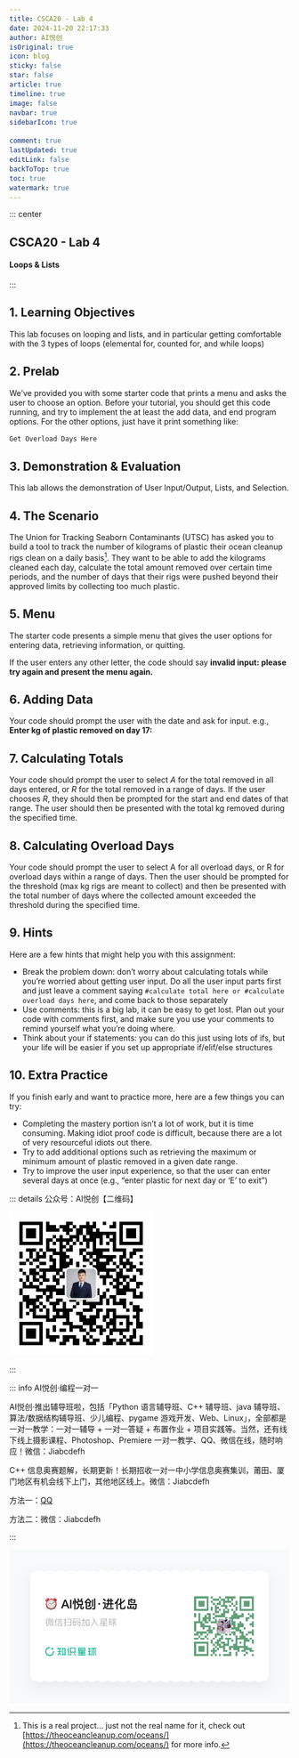 ```yaml
---
title: CSCA20 - Lab 4
date: 2024-11-20 22:17:33
author: AI悦创
isOriginal: true
icon: blog
sticky: false
star: false
article: true
timeline: true
image: false
navbar: true
sidebarIcon: true

comment: true
lastUpdated: true 
editLink: false
backToTop: true
toc: true
watermark: true
---
```


::: center

## CSCA20 - Lab 4

#### Loops & Lists

:::

## 1. Learning Objectives

This lab focuses on looping and lists, and in particular getting comfortable with the 3 types of loops (elemental for, counted for, and while loops)

## 2. Prelab

We’ve provided you with some starter code that prints a menu and asks the user to choose an option. Before your tutorial, you should get this code running, and try to implement the at least the add data, and end program options. For the other options, just have it print something like: 

```python
Get Overload Days Here
```

## 3. Demonstration & Evaluation

This lab allows the demonstration of User Input/Output, Lists, and Selection.

## 4. The Scenario

The Union for Tracking Seaborn Contaminants (UTSC) has asked you to build a tool to track the number of kilograms of plastic their ocean cleanup rigs clean on a daily basis[^1]. They want to be able to add the kilograms cleaned each day, calculate the total amount removed over certain time periods, and the number of days that their rigs were pushed beyond their approved limits by collecting too much plastic.

## 5. Menu

The starter code presents a simple menu that gives the user options for entering data, retrieving information, or quitting.

If the user enters any other letter, the code should say **invalid input: please try again and present the menu again.**

## 6. Adding Data

Your code should prompt the user with the date and ask for input. e.g., **Enter kg of plastic removed on day 17:**



## 7. Calculating Totals

Your code should prompt the user to select $A$ for the total removed in all days entered, or $R$ for the total removed in a range of days. If the user chooses $R$, they should then be prompted for the start and end dates of that range. The user should then be presented with the total kg removed during the specified time.



## 8. Calculating Overload Days

Your code should prompt the user to select A for all overload days, or R for overload days within a range of days. Then the user should be prompted for the threshold (max kg rigs are meant to collect) and then be presented with the total number of days where the collected amount exceeded the threshold during the specified time.

## 9. Hints

Here are a few hints that might help you with this assignment:

- Break the problem down: don’t worry about calculating totals while you’re worried about getting user input. Do all the user input parts first and just leave a comment saying `#calculate total here or #calculate overload days here`, and come back to those separately
- Use comments: this is a big lab, it can be easy to get lost. Plan out your code with comments first, and make sure you use your comments to remind yourself what you’re doing where.
- Think about your if statements: you can do this just using lots of ifs, but your life will be easier if you set up appropriate if/elif/else structures

## 10. Extra Practice

If you finish early and want to practice more, here are a few things you can try:

- Completing the mastery portion isn’t a lot of work, but it is time consuming. Making idiot proof code is difficult, because there are a lot of very resourceful idiots out there.
- Try to add additional options such as retrieving the maximum or minimum amount of plastic removed in a given date range.
- Try to improve the user input experience, so that the user can enter several days at once (e.g., “enter plastic for next day or ‘E’ to exit”)







[^1]: This is a real project... just not the real name for it, check out [https://theoceancleanup.com/oceans/](https://theoceancleanup.com/oceans/) for more info.





::: details 公众号：AI悦创【二维码】

![](/gzh.jpg)

:::

::: info AI悦创·编程一对一

AI悦创·推出辅导班啦，包括「Python 语言辅导班、C++ 辅导班、java 辅导班、算法/数据结构辅导班、少儿编程、pygame 游戏开发、Web、Linux」，全部都是一对一教学：一对一辅导 + 一对一答疑 + 布置作业 + 项目实践等。当然，还有线下线上摄影课程、Photoshop、Premiere 一对一教学、QQ、微信在线，随时响应！微信：Jiabcdefh

C++ 信息奥赛题解，长期更新！长期招收一对一中小学信息奥赛集训，莆田、厦门地区有机会线下上门，其他地区线上。微信：Jiabcdefh

方法一：[QQ](http://wpa.qq.com/msgrd?v=3&uin=1432803776&site=qq&menu=yes)

方法二：微信：Jiabcdefh

:::

![](/zsxq.jpg)
